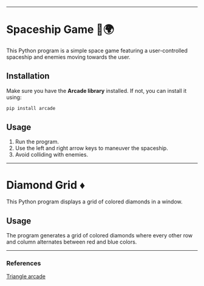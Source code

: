 

---

# Spaceship Game 🚀🌍

This Python program is a simple space game featuring a user-controlled spaceship and enemies moving towards the user.

## Installation

Make sure you have the **Arcade library** installed. If not, you can install it using:

```bash
pip install arcade
```

## Usage

1. Run the program.
2. Use the left and right arrow keys to maneuver the spaceship.
3. Avoid colliding with enemies.



---

# Diamond Grid ♦️ 

This Python program displays a grid of colored diamonds in a window.

## Usage

The program generates a grid of colored diamonds where every other row and column alternates between red and blue colors.



---
### References

 [Triangle arcade](https://api.arcade.academy/en/latest/examples/nested_loops_bottom_left_triangle.html#nested-loops-bottom-left-triangle)


